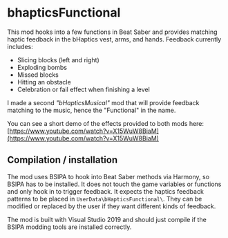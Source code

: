 # bhapticsFunctional

This mod hooks into a few functions in Beat Saber and provides matching haptic feedback in the bHaptics vest, arms, and hands. Feedback currently includes:
* Slicing blocks (left and right)
* Exploding bombs
* Missed blocks
* Hitting an obstacle
* Celebration or fail effect when finishing a level

I made a second *"bHapticsMusical"* mod that will provide feedback matching to the music, hence the "Functional" in the name.

You can see a short demo of the effects provided to both mods here:
[https://www.youtube.com/watch?v=X15WuW8BiaM](https://www.youtube.com/watch?v=X15WuW8BiaM)

## Compilation / installation

The mod uses BSIPA to hook into Beat Saber methods via Harmony, so BSIPA has to be installed. It does not touch the game variables or functions and only
hook in to trigger feedback. It expects the haptics feedback patterns to be placed in `UserData\bHapticsFunctional\`. They can be modified or replaced by
the user if they want different kinds of feedback.

The mod is built with Visual Studio 2019 and should just compile if the BSIPA modding tools are installed correctly.

